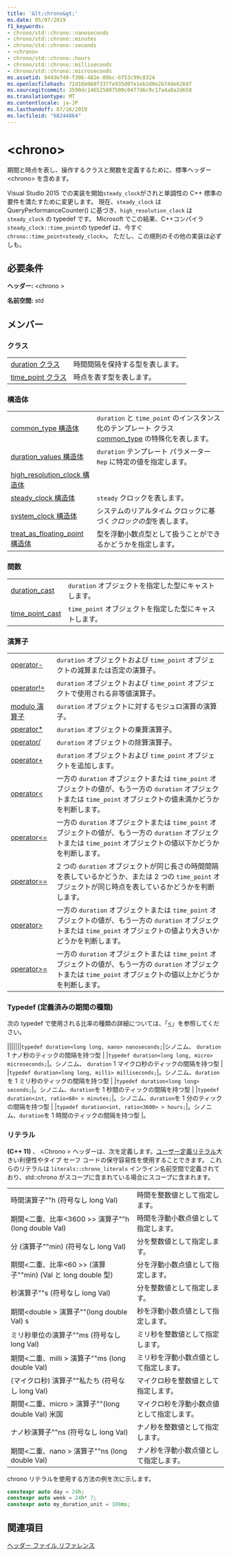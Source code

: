 ```yaml
---
title: '&lt;chrono&gt;'
ms.date: 05/07/2019
f1_keywords:
- chrono/std::chrono::nanoseconds
- chrono/std::chrono::minutes
- chrono/std::chrono::seconds
- <chrono>
- chrono/std::chrono::hours
- chrono/std::chrono::milliseconds
- chrono/std::chrono::microseconds
ms.assetid: 844de749-f306-482e-89bc-6f53c99c8324
ms.openlocfilehash: 72d16b068f337fe935d07e1eb2d0e2b74de6268f
ms.sourcegitcommit: 3590dc146525807500c0477d6c9c17a4a8a2d658
ms.translationtype: MT
ms.contentlocale: ja-JP
ms.lasthandoff: 07/16/2019
ms.locfileid: "68244864"
---
```

# <a name="ltchronogt"></a>&lt;chrono&gt;

期間と時点を表し、操作するクラスと関数を定義するために、標準ヘッダー \<chrono> を含めます。

Visual Studio 2015 での実装を開始`steady_clock`がされと単調性の C++ 標準の要件を満たすために変更します。 現在、`steady_clock` は QueryPerformanceCounter() に基づき、`high_resolution_clock` は `steady_clock` の typedef です。 Microsoft でこの結果、C++コンパイラ`steady_clock::time_point`の typedef は、今すぐ`chrono::time_point<steady_clock>`。 ただし、この規則のその他の実装は必ずしも。

## <a name="requirements"></a>必要条件

**ヘッダー:** \<chrono >

**名前空間:** std

## <a name="members"></a>メンバー

### <a name="classes"></a>クラス

|||
|-|-|
|[duration クラス](../standard-library/duration-class.md)|時間間隔を保持する型を表します。|
|[time_point クラス](../standard-library/time-point-class.md)|時点を表す型を表します。|

### <a name="structs"></a>構造体

|||
|-|-|
|[common_type 構造体](../standard-library/common-type-structure.md)|`duration` と `time_point` のインスタンス化のテンプレート クラス [common_type](../standard-library/common-type-class.md) の特殊化を表します。|
|[duration_values 構造体](../standard-library/duration-values-structure.md)|`duration` テンプレート パラメーター `Rep` に特定の値を指定します。|
|[high_resolution_clock 構造体](../standard-library/high-resolution-clock-struct.md)||
|[steady_clock 構造体](../standard-library/steady-clock-struct.md)|`steady` クロックを表します。|
|[system_clock 構造体](../standard-library/system-clock-structure.md)|システムのリアルタイム クロックに基づく*クロックの型*を表します。|
|[treat_as_floating_point 構造体](../standard-library/treat-as-floating-point-structure.md)|型を浮動小数点型として扱うことができるかどうかを指定します。|

### <a name="functions"></a>関数

|||
|-|-|
|[duration_cast](../standard-library/chrono-functions.md#duration_cast)|`duration` オブジェクトを指定した型にキャストします。|
|[time_point_cast](../standard-library/chrono-functions.md#time_point_cast)|`time_point` オブジェクトを指定した型にキャストします。|

### <a name="operators"></a>演算子

|||
|-|-|
|[operator-](../standard-library/chrono-operators.md#operator-)|`duration` オブジェクトおよび `time_point` オブジェクトの減算または否定の演算子。|
|[operator!=](../standard-library/chrono-operators.md#op_neq)|`duration` オブジェクトおよび `time_point` オブジェクトで使用される非等値演算子。|
|[modulo 演算子](../standard-library/chrono-operators.md#op_modulo)|`duration` オブジェクトに対するモジュロ演算の演算子。|
|[operator*](../standard-library/chrono-operators.md#op_star)|`duration` オブジェクトの乗算演算子。|
|[operator/](../standard-library/chrono-operators.md#op_div)|`duration` オブジェクトの除算演算子。|
|[operator+](../standard-library/chrono-operators.md#op_add)|`duration` オブジェクトおよび `time_point` オブジェクトを追加します。|
|[operator&lt;](../standard-library/chrono-operators.md#op_lt)|一方の `duration` オブジェクトまたは `time_point` オブジェクトの値が、もう一方の `duration` オブジェクトまたは `time_point` オブジェクトの値未満かどうかを判断します。|
|[operator&lt;=](../standard-library/chrono-operators.md#op_lt_eq)|一方の `duration` オブジェクトまたは `time_point` オブジェクトの値が、もう一方の `duration` オブジェクトまたは `time_point` オブジェクトの値以下かどうかを判断します。|
|[operator==](../standard-library/chrono-operators.md#op_eq_eq)|2 つの `duration` オブジェクトが同じ長さの時間間隔を表しているかどうか、または 2 つの `time_point` オブジェクトが同じ時点を表しているかどうかを判断します。|
|[operator&gt;](../standard-library/chrono-operators.md#op_gt)|一方の `duration` オブジェクトまたは `time_point` オブジェクトの値が、もう一方の `duration` オブジェクトまたは `time_point` オブジェクトの値より大きいかどうかを判断します。|
|[operator&gt;=](../standard-library/chrono-operators.md#op_gt_eq)|一方の `duration` オブジェクトまたは `time_point` オブジェクトの値が、もう一方の `duration` オブジェクトまたは `time_point` オブジェクトの値以上かどうかを判断します。|

### <a name="typedefs-predefined-duration-types"></a>Typedef (定義済みの期間の種類)

次の typedef で使用される比率の種類の詳細については、「[\<<ratio>](../standard-library/ratio.md)」を参照してください。

|||||||`typedef duration<long long, nano> nanoseconds;`|シノニム、 `duration` 1 ナノ秒のティックの間隔を持つ型 | |`typedef duration<long long, micro> microseconds;`|。シノニム、 `duration` 1 マイクロ秒のティックの間隔を持つ型 | |`typedef duration<long long, milli> milliseconds;`|。シノニム、`duration`を 1 ミリ秒のティックの間隔を持つ型 | |`typedef duration<long long> seconds;`|。シノニム、`duration`を 1 秒間のティックの間隔を持つ型 | |`typedef duration<int, ratio<60> > minutes;`|。シノニム、`duration`を 1 分のティックの間隔を持つ型 | |`typedef duration<int, ratio<3600> > hours;`|。シノニム、`duration`を 1 時間のティックの間隔を持つ型 |。

### <a name="literals"></a>リテラル

**(C++ 11)** 、 \<Chrono > ヘッダーは、次を定義します。[ユーザー定義リテラル](../cpp/user-defined-literals-cpp.md)大きい利便性やタイプ セーフ コードの保守容易性を使用することできます。 これらのリテラルは `literals::chrono_literals` インライン名前空間で定義されており、std::chrono がスコープに含まれている場合にスコープに含まれます。

|||
|-|-|
|時間演算子""h (符号なし long Val)|時間を整数値として指定します。|
|期間\<二重、比率\<3600 >> 演算子""h (long double Val)|時間を浮動小数点値として指定します。|
|分 (演算子""min) (符号なし long Val)|分を整数値として指定します。|
|期間\<二重、比率\<60 >> (演算子""min) (Val と long double 型)|分を浮動小数点値として指定します。|
|秒演算子""s (符号なし long Val)|分を整数値として指定します。|
|期間\<double > 演算子""(long double Val) s|秒を浮動小数点値として指定します。|
|ミリ秒単位の演算子""ms (符号なし long Val)|ミリ秒を整数値として指定します。|
|期間\<二重、milli > 演算子""ms (long double Val)|ミリ秒を浮動小数点値として指定します。|
|(マイクロ秒) 演算子""私たち (符号なし long Val)|マイクロ秒を整数値として指定します。|
|期間\<二重、micro > 演算子""(long double Val) 米国|マイクロ秒を浮動小数点値として指定します。|
|ナノ秒演算子""ns (符号なし long Val)|ナノ秒を整数値として指定します。|
|期間\<二重、nano > 演算子""ns (long double Val)|ナノ秒を浮動小数点値として指定します。|

chrono リテラルを使用する方法の例を次に示します。

```cpp
constexpr auto day = 24h;
constexpr auto week = 24h* 7;
constexpr auto my_duration_unit = 108ms;
```

## <a name="see-also"></a>関連項目

[ヘッダー ファイル リファレンス](../standard-library/cpp-standard-library-header-files.md)<br/>
